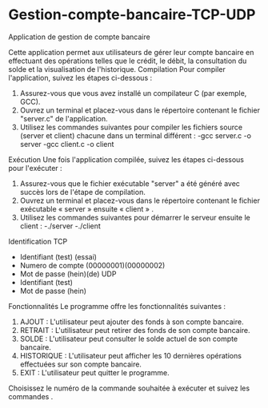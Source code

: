 # Gestion-compte-bancaire-TCP-UDP
Application de gestion de compte bancaire

Cette application permet aux utilisateurs de gérer leur compte bancaire en effectuant des opérations telles que le crédit, le débit, la consultation du solde et la visualisation de l'historique.
Compilation
Pour compiler l'application, suivez les étapes ci-dessous :
1.	Assurez-vous que vous avez installé un compilateur C (par exemple, GCC).
2.	Ouvrez un terminal et placez-vous dans le répertoire contenant le fichier "server.c" de l'application.
3.	Utilisez les commandes suivantes pour compiler les fichiers source (server et client) chacune dans un terminal différent :
-gcc server.c -o server
-gcc client.c -o client


Exécution
Une fois l'application compilée, suivez les étapes ci-dessous pour l'exécuter :
1.	Assurez-vous que le fichier exécutable "server" a été généré avec succès lors de l'étape de compilation.
2.	Ouvrez un terminal et placez-vous dans le répertoire contenant le fichier exécutable « server » ensuite « client » .
3.	Utilisez les commandes suivantes pour démarrer le serveur ensuite le client :
-./server
-./client


Identification 
TCP
 - Identifiant (test) (essai)
 - Numero de compte (00000001)(00000002)
 - Mot de passe (hein)(de)
UDP
 - Identifiant (test)
 - Mot de passe (hein)

Fonctionnalités
Le programme offre les fonctionnalités suivantes :

1. AJOUT : L'utilisateur peut ajouter des fonds à son compte bancaire.
2. RETRAIT : L'utilisateur peut retirer des fonds de son compte bancaire.
3. SOLDE : L'utilisateur peut consulter le solde actuel de son compte bancaire.
4. HISTORIQUE : L'utilisateur peut afficher les 10 dernières opérations effectuées sur son compte bancaire.
5. EXIT  : L'utilisateur peut quitter le programme.

Choisissez le numéro de la commande souhaitée à exécuter et suivez les commandes .
